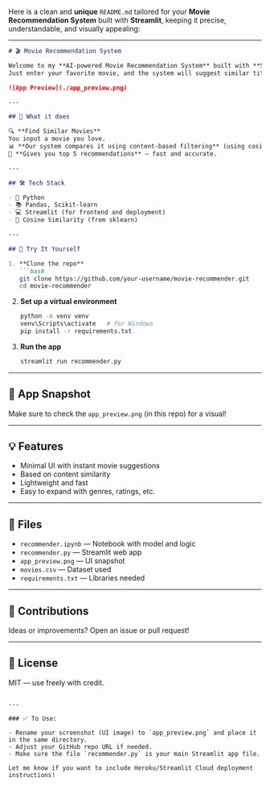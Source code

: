 Here is a clean and **unique** `README.md` tailored for your **Movie Recommendation System** built with **Streamlit**, keeping it precise, understandable, and visually appealing:

---

````markdown
# 🎬 Movie Recommendation System

Welcome to my **AI-powered Movie Recommendation System** built with **Streamlit**!  
Just enter your favorite movie, and the system will suggest similar titles instantly.

![App Preview](./app_preview.png)

---

## 🚀 What it does

🔍 **Find Similar Movies**  
You input a movie you love.  
📊 **Our system compares it using content-based filtering** (using cosine similarity on movie features).  
🎯 **Gives you top 5 recommendations** – fast and accurate.

---

## 🛠️ Tech Stack

- 🐍 Python
- 📚 Pandas, Scikit-learn
- 💻 Streamlit (for frontend and deployment)
- 🧠 Cosine Similarity (from sklearn)

---

## 🧪 Try It Yourself

1. **Clone the repo**
   ```bash
   git clone https://github.com/your-username/movie-recommender.git
   cd movie-recommender
````

2. **Set up a virtual environment**

   ```bash
   python -m venv venv
   venv\Scripts\activate   # for Windows
   pip install -r requirements.txt
   ```

3. **Run the app**

   ```bash
   streamlit run recommender.py
   ```

---

## 📸 App Snapshot

Make sure to check the `app_preview.png` (in this repo) for a visual!

---

## 💡 Features

* Minimal UI with instant movie suggestions
* Based on content similarity
* Lightweight and fast
* Easy to expand with genres, ratings, etc.

---

## 📂 Files

* `recommender.ipynb` — Notebook with model and logic
* `recommender.py` — Streamlit web app
* `app_preview.png` — UI snapshot
* `movies.csv` — Dataset used
* `requirements.txt` — Libraries needed

---

## 🙌 Contributions

Ideas or improvements? Open an issue or pull request!

---

## 📜 License

MIT — use freely with credit.

```

---

### ✅ To Use:

- Rename your screenshot (UI image) to `app_preview.png` and place it in the same directory.
- Adjust your GitHub repo URL if needed.
- Make sure the file `recommender.py` is your main Streamlit app file.

Let me know if you want to include Heroku/Streamlit Cloud deployment instructions!
```
